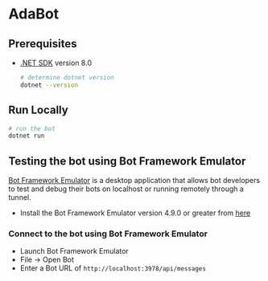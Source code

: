 ﻿# AdaBot

## Prerequisites

- [.NET SDK](https://dotnet.microsoft.com/download) version 8.0

  ```bash
  # determine dotnet version
  dotnet --version
  ```

## Run Locally

```bash
# run the bot
dotnet run
```

## Testing the bot using Bot Framework Emulator

[Bot Framework Emulator](https://github.com/microsoft/botframework-emulator) is a desktop application that allows bot developers to test and debug their bots on localhost or running remotely through a tunnel.

- Install the Bot Framework Emulator version 4.9.0 or greater from [here](https://github.com/Microsoft/BotFramework-Emulator/releases)

### Connect to the bot using Bot Framework Emulator

- Launch Bot Framework Emulator
- File -> Open Bot
- Enter a Bot URL of `http://localhost:3978/api/messages`
